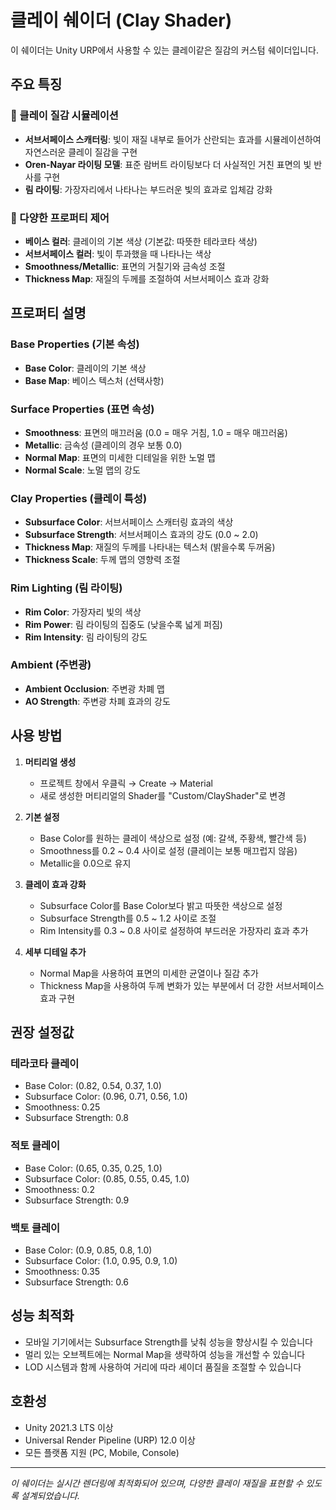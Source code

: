 # 클레이 쉐이더 (Clay Shader)

이 쉐이더는 Unity URP에서 사용할 수 있는 클레이같은 질감의 커스텀 쉐이더입니다.

## 주요 특징

### 🏺 클레이 질감 시뮬레이션
- **서브서페이스 스캐터링**: 빛이 재질 내부로 들어가 산란되는 효과를 시뮬레이션하여 자연스러운 클레이 질감을 구현
- **Oren-Nayar 라이팅 모델**: 표준 람버트 라이팅보다 더 사실적인 거친 표면의 빛 반사를 구현
- **림 라이팅**: 가장자리에서 나타나는 부드러운 빛의 효과로 입체감 강화

### 🎨 다양한 프로퍼티 제어
- **베이스 컬러**: 클레이의 기본 색상 (기본값: 따뜻한 테라코타 색상)
- **서브서페이스 컬러**: 빛이 투과했을 때 나타나는 색상
- **Smoothness/Metallic**: 표면의 거칠기와 금속성 조절
- **Thickness Map**: 재질의 두께를 조절하여 서브서페이스 효과 강화

## 프로퍼티 설명

### Base Properties (기본 속성)
- **Base Color**: 클레이의 기본 색상
- **Base Map**: 베이스 텍스처 (선택사항)

### Surface Properties (표면 속성)
- **Smoothness**: 표면의 매끄러움 (0.0 = 매우 거침, 1.0 = 매우 매끄러움)
- **Metallic**: 금속성 (클레이의 경우 보통 0.0)
- **Normal Map**: 표면의 미세한 디테일을 위한 노멀 맵
- **Normal Scale**: 노멀 맵의 강도

### Clay Properties (클레이 특성)
- **Subsurface Color**: 서브서페이스 스캐터링 효과의 색상
- **Subsurface Strength**: 서브서페이스 효과의 강도 (0.0 ~ 2.0)
- **Thickness Map**: 재질의 두께를 나타내는 텍스처 (밝을수록 두꺼움)
- **Thickness Scale**: 두께 맵의 영향력 조절

### Rim Lighting (림 라이팅)
- **Rim Color**: 가장자리 빛의 색상
- **Rim Power**: 림 라이팅의 집중도 (낮을수록 넓게 퍼짐)
- **Rim Intensity**: 림 라이팅의 강도

### Ambient (주변광)
- **Ambient Occlusion**: 주변광 차폐 맵
- **AO Strength**: 주변광 차폐 효과의 강도

## 사용 방법

1. **머티리얼 생성**
   - 프로젝트 창에서 우클릭 → Create → Material
   - 새로 생성한 머티리얼의 Shader를 "Custom/ClayShader"로 변경

2. **기본 설정**
   - Base Color를 원하는 클레이 색상으로 설정 (예: 갈색, 주황색, 빨간색 등)
   - Smoothness를 0.2 ~ 0.4 사이로 설정 (클레이는 보통 매끄럽지 않음)
   - Metallic을 0.0으로 유지

3. **클레이 효과 강화**
   - Subsurface Color를 Base Color보다 밝고 따뜻한 색상으로 설정
   - Subsurface Strength를 0.5 ~ 1.2 사이로 조절
   - Rim Intensity를 0.3 ~ 0.8 사이로 설정하여 부드러운 가장자리 효과 추가

4. **세부 디테일 추가**
   - Normal Map을 사용하여 표면의 미세한 균열이나 질감 추가
   - Thickness Map을 사용하여 두께 변화가 있는 부분에서 더 강한 서브서페이스 효과 구현

## 권장 설정값

### 테라코타 클레이
- Base Color: (0.82, 0.54, 0.37, 1.0)
- Subsurface Color: (0.96, 0.71, 0.56, 1.0)
- Smoothness: 0.25
- Subsurface Strength: 0.8

### 적토 클레이
- Base Color: (0.65, 0.35, 0.25, 1.0)
- Subsurface Color: (0.85, 0.55, 0.45, 1.0)
- Smoothness: 0.2
- Subsurface Strength: 0.9

### 백토 클레이
- Base Color: (0.9, 0.85, 0.8, 1.0)
- Subsurface Color: (1.0, 0.95, 0.9, 1.0)
- Smoothness: 0.35
- Subsurface Strength: 0.6

## 성능 최적화

- 모바일 기기에서는 Subsurface Strength를 낮춰 성능을 향상시킬 수 있습니다
- 멀리 있는 오브젝트에는 Normal Map을 생략하여 성능을 개선할 수 있습니다
- LOD 시스템과 함께 사용하여 거리에 따라 셰이더 품질을 조절할 수 있습니다

## 호환성

- Unity 2021.3 LTS 이상
- Universal Render Pipeline (URP) 12.0 이상
- 모든 플랫폼 지원 (PC, Mobile, Console)

---

*이 쉐이더는 실시간 렌더링에 최적화되어 있으며, 다양한 클레이 재질을 표현할 수 있도록 설계되었습니다.* 